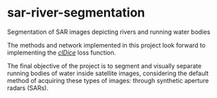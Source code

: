 # sar-river-segmentation
Segmentation of SAR images depicting rivers and running water bodies

The methods and network implemented in this project look forward to implementing the <cite>[clDice][1]</cite> loss function.

The final objective of the project is to segment and visually separate running bodies of water inside satellite images, considering the default method of acquiring these types of images: through synthetic aperture radars (SARs). 

[1]: https://arxiv.org/abs/2003.07311
